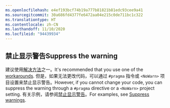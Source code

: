 ```yaml
---
ms.openlocfilehash: e4ef193bcf74b19a777b81821b81edc93cee9a41
ms.sourcegitcommit: 30a686fd4377fe6472aa04e215c0de711bc1c322
ms.translationtype: HT
ms.contentlocale: zh-CN
ms.lasthandoff: 11/10/2020
ms.locfileid: "94439934"
---
```

## <a name="suppress-the-warning"></a><span data-ttu-id="394bc-101">禁止显示警告</span><span class="sxs-lookup"><span data-stu-id="394bc-101">Suppress the warning</span></span>

<span data-ttu-id="394bc-102">建议使用[解决方法](#workarounds)之一。</span><span class="sxs-lookup"><span data-stu-id="394bc-102">It's recommended that you use one of the [workarounds](#workarounds).</span></span> <span data-ttu-id="394bc-103">但是，如果无法更改代码，可以通过 `#pragma` 指令或 `<NoWarn>` 项目设置来禁止显示警告。</span><span class="sxs-lookup"><span data-stu-id="394bc-103">However, if you cannot change your code, you can suppress the warning through a `#pragma` directive or a `<NoWarn>` project setting.</span></span> <span data-ttu-id="394bc-104">有关示例，请参阅[禁止显示警告](~/docs/core/compatibility/syslib-obsoletions.md#suppress-warnings)。</span><span class="sxs-lookup"><span data-stu-id="394bc-104">For examples, see [Suppress warnings](~/docs/core/compatibility/syslib-obsoletions.md#suppress-warnings).</span></span>
